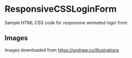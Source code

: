 # ResponsiveCSSLoginForm
Sample HTML CSS code for responsive animated login from

## Images
Images downloaded from https://undraw.co/illustrations